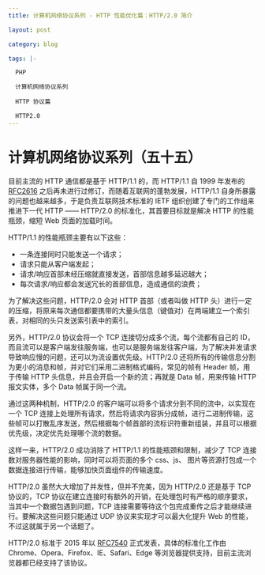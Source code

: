 ```yaml
---
title: 计算机网络协议系列 - HTTP 性能优化篇：HTTP/2.0 简介

layout: post

category: blog

tags: |-

  PHP

  计算机网络协议系列
  
  HTTP 协议篇

  HTTP2.0
---
```




# 计算机网络协议系列（五十五）



目前主流的 HTTP 通信都是基于 HTTP/1.1 的，而 HTTP/1.1 自 1999 年发布的 [RFC2616](https://www.ietf.org/rfc/rfc2616.txt) 之后再未进行过修订，而随着互联网的蓬勃发展，HTTP/1.1 自身所暴露的问题也越来越多，于是负责互联网技术标准的 IETF 组织创建了专门的工作组来推进下一代 HTTP —— HTTP/2.0 的标准化，其首要目标就是解决 HTTP 的性能瓶颈，缩短 Web 页面的加载时间。

HTTP/1.1 的性能瓶颈主要有以下这些：

- 一条连接同时只能发送一个请求；
- 请求只能从客户端发起；
- 请求/响应首部未经压缩就直接发送，首部信息越多延迟越大；
- 每次请求/响应都会发送冗长的首部信息，造成通信的浪费；

为了解决这些问题，HTTP/2.0 会对 HTTP 首部（或者叫做 HTTP 头）进行一定的压缩，将原来每次通信都要携带的大量头信息（键值对）在两端建立一个索引表，对相同的头只发送索引表中的索引。

另外，HTTP/2.0 协议会将一个 TCP 连接切分成多个流，每个流都有自己的 ID，而且流可以是客户端发往服务端，也可以是服务端发往客户端，为了解决并发请求导致响应慢的问题，还可以为流设置优先级。HTTP/2.0 还将所有的传输信息分割为更小的消息和帧，并对它们采用二进制格式编码，常见的帧有 Header 帧，用于传输 HTTP 头信息，并且会开启一个新的流；再就是 Data 帧，用来传输 HTTP 报文实体，多个 Data 帧属于同一个流。

通过这两种机制，HTTP/2.0 的客户端可以将多个请求分到不同的流中，以实现在一个 TCP 连接上处理所有请求，然后将请求内容拆分成帧，进行二进制传输，这些帧可以打散乱序发送，然后根据每个帧首部的流标识符重新组装，并且可以根据优先级，决定优先处理哪个流的数据。

这样一来，HTTP/2.0 成功消除了 HTTP/1.1 的性能瓶颈和限制，减少了 TCP 连接数对服务器性能的影响，同时可以将页面的多个 css、js、 图片等资源打包成一个数据连接进行传输，能够加快页面组件的传输速度。

HTTP/2.0 虽然大大增加了并发性，但并不完美，因为 HTTP/2.0 还是基于 TCP 协议的，TCP 协议在建立连接时有额外的开销，在处理包时有严格的顺序要求，当其中一个数据包遇到问题，TCP 连接需要等待这个包完成重传之后才能继续进行。要解决这些问题只能通过 UDP 协议来实现才可以最大化提升 Web 的性能，不过这就属于另一个话题了。

HTTP/2.0 标准于 2015 年以 [RFC7540](https://www.ietf.org/rfc/rfc7540.txt) 正式发表，具体的标准化工作由 Chrome、Opera、Firefox、IE、Safari、Edge 等浏览器提供支持，目前主流浏览器都已经支持了该协议。